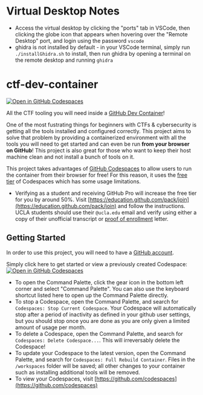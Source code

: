 # Virtual Desktop Notes
- Access the virtual desktop by clicking the "ports" tab in VSCode, then clicking the globe icon that appears when hovering over the "Remote Desktop" port, and login using the password `vscode`
- ghidra is not installed by default - in your VSCode terminal, simply run `./installGhidra.sh` to install, then run ghidra by opening a terminal on the remote desktop and running `ghidra`

# ctf-dev-container
[![Open in GitHub Codespaces](https://github.com/codespaces/badge.svg)](https://codespaces.new/pbrucla/ctf-dev-container?quickstart=1)

All the CTF tooling you will need inside a [GitHub Dev Container](https://docs.github.com/en/codespaces/setting-up-your-project-for-codespaces/adding-a-dev-container-configuration/introduction-to-dev-containers)!

One of the most fustrating things for beginners with CTFs & cybersecurity is getting all the tools installed and configured correctly. This project aims to solve that problem by providing a containerized environment with all the tools you will need to get started and can even be run **from your browser on GitHub**! This project is also great for those who want to keep their host machine clean and not install a bunch of tools on it.

This project takes advantages of [GitHub Codespaces](https://github.com/features/codespaces) to allow users to run the container from their browser for free! For this reason, it uses the [free tier](https://docs.github.com/en/billing/managing-billing-for-github-codespaces/about-billing-for-github-codespaces) of Codespaces which has some usage limitations.

- Verifying as a student and receiving GitHub Pro will increase the free tier for you by around 50%. Visit [https://education.github.com/pack/join](https://education.github.com/pack/join) and follow the instructions. UCLA students should use their `@ucla.edu` email and verify using either a copy of their unofficial transcript or [proof of enrollment](https://registrar.ucla.edu/student-records/proof-of-enrollment) letter.
<!--- If you want to use this project locally, you can do so by installing [Docker](https://docs.docker.com/get-docker/) and [VS Code](https://code.visualstudio.com/download) and following the instructions below. -->

## Getting Started
In order to use this project, you will need to have a [GitHub account](https://github.com/).

Simply click here to get started or view a previously created Codespace: [![Open in GitHub Codespaces](https://github.com/codespaces/badge.svg)](https://codespaces.new/pbrucla/ctf-dev-container?quickstart=1)
- To open the Command Palette, click the gear icon in the bottom left corner and select "Command Palette". You can also use the keyboard shortcut listed here to open up the Command Palette directly.
- To stop a Codespace, open the Command Palette, and search for `Codespaces: Stop Current Codespace`. Your Codespace will automatically stop after a period of inactivity as defined in your github user settings, but you should stop once you are done as you are only given a limited amount of usage per month.
- To delete a Codespace, open the Command Palette, and search for `Codespaces: Delete Codespace...`. This will irreversably delete the Codespace!
- To update your Codespace to the latest version, open the Command Palette, and search for `Codespaces: Full Rebuild Container`. Files in the `/workspaces` folder will be saved; all other changes to your container such as installing additional tools will be removed.
- To view your Codespaces, visit [https://github.com/codespaces](https://github.com/codespaces)

<!-- 
## Tools
Currently, the container comes with the following list of tools. If you would like to see a tool added, please open an issue or submit a pull request! You can also add your own tools by running.

```bash
sudo apt update && sudo apt install -y <tool-name>
```
-->
